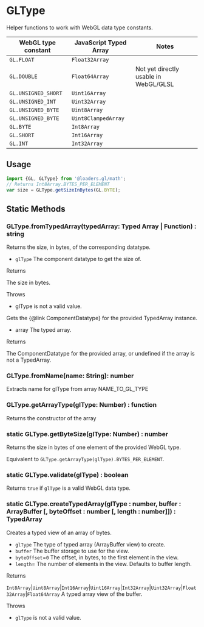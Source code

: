 # GLType

Helper functions to work with WebGL data type constants.

| WebGL type constant | JavaScript Typed Array | Notes                                 |
| ------------------- | ---------------------- | ------------------------------------- |
| `GL.FLOAT`          | `Float32Array`         |                                       |
| `GL.DOUBLE`         | `Float64Array`         | Not yet directly usable in WebGL/GLSL |
| `GL.UNSIGNED_SHORT` | `Uint16Array`          |                                       |
| `GL.UNSIGNED_INT`   | `Uint32Array`          |                                       |
| `GL.UNSIGNED_BYTE`  | `Uint8Array`           |                                       |
| `GL.UNSIGNED_BYTE`  | `Uint8ClampedArray`    |                                       |
| `GL.BYTE`           | `Int8Array`            |                                       |
| `GL.SHORT`          | `Int16Array`           |                                       |
| `GL.INT`            | `Int32Array`           |                                       |

## Usage

```typescript
import {GL, GLType} from '@loaders.gl/math';
// Returns Int8Array.BYTES_PER_ELEMENT
var size = GLType.getSizeInBytes(GL.BYTE);
```

## Static Methods

### GLType.fromTypedArray(typedArray: Typed Array | Function) : string

Returns the size, in bytes, of the corresponding datatype.

- `glType` The component datatype to get the size of.

Returns

The size in bytes.

Throws

- glType is not a valid value.

Gets the {@link ComponentDatatype} for the provided TypedArray instance.

- array The typed array.

Returns

The ComponentDatatype for the provided array, or undefined if the array is not a TypedArray.

### GLType.fromName(name: String): number

Extracts name for glType from array NAME_TO_GL_TYPE

### GLType.getArrayType(glType: Number) : function

Returns the constructor of the array

### static GLType.getByteSize(glType: Number) : number

Returns the size in bytes of one element of the provided WebGL type.

Equivalent to `GLType.getArrayType(glType).BYTES_PER_ELEMENT`.

### static GLType.validate(glType) : boolean

Returns `true` if `glType` is a valid WebGL data type.

### static GLType.createTypedArray(glType : number, buffer : ArrayBuffer [, byteOffset : number [, length : number]]) : TypedArray

Creates a typed view of an array of bytes.

- `glType` The type of typed array (ArrayBuffer view) to create.
- `buffer` The buffer storage to use for the view.
- `byteOffset`=`0` The offset, in bytes, to the first element in the view.
- `length`= The number of elements in the view. Defaults to buffer length.

Returns

`Int8Array`|`Uint8Array`|`Int16Array`|`Uint16Array`|`Int32Array`|`Uint32Array`|`Float32Array`|`Float64Array` A typed array view of the buffer.

Throws

- `glType` is not a valid value.

